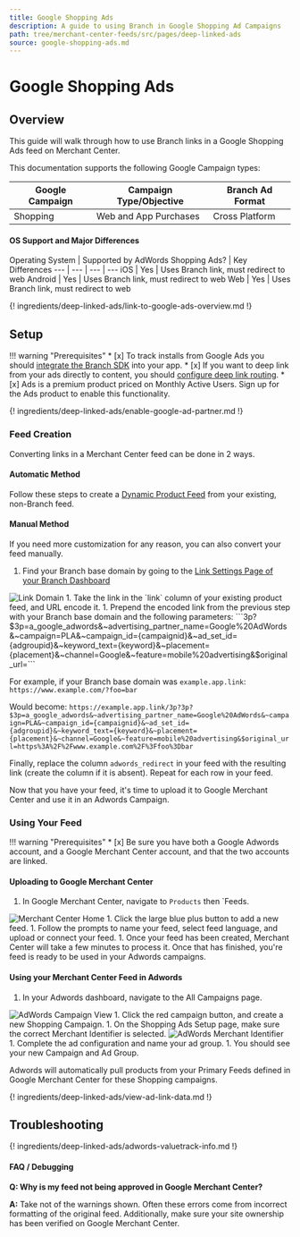 ```yaml
---
title: Google Shopping Ads
description: A guide to using Branch in Google Shopping Ad Campaigns
path: tree/merchant-center-feeds/src/pages/deep-linked-ads
source: google-shopping-ads.md
---
```

# Google Shopping Ads

## Overview

This guide will walk through how to use Branch links in a Google Shopping Ads feed on Merchant Center.

This documentation supports the following Google Campaign types:

Google Campaign | Campaign Type/Objective | Branch Ad Format
--- | --- | ---
Shopping | Web and App Purchases | Cross Platform

#### OS Support and Major Differences

Operating System | Supported by AdWords Shopping Ads? | Key Differences
--- | --- | --- | ---
iOS | Yes | Uses Branch link, must redirect to web
Android | Yes | Uses Branch link, must redirect to web
Web | Yes | Uses Branch link, must redirect to web

{! ingredients/deep-linked-ads/link-to-google-ads-overview.md !}

## Setup

!!! warning "Prerequisites"
	* [x] To track installs from Google Ads you should [integrate the Branch SDK](/pages/apps/ios/#integrate-branch) into your app.
	* [x] If you want to deep link from your ads directly to content, you should [configure deep link routing](/pages/deep-linking/routing/).
	* [x] Ads is a premium product priced on Monthly Active Users. Sign up for the Ads product to enable this functionality.

{! ingredients/deep-linked-ads/enable-google-ad-partner.md !}

### Feed Creation

Converting links in a Merchant Center feed can be done in 2 ways.

#### Automatic Method

Follow these steps to create a [Dynamic Product Feed](pages/deep-linked-ads/dynamic-product-feeds) from your existing, non-Branch feed.

#### Manual Method

If you need more customization for any reason, you can also convert your feed manually.

1. Find your Branch base domain by going to the [Link Settings Page of your Branch Dashboard](https://branch.dashboard.branch.io/link-settings)
<img src="/img/pages/dashboard/link-domain.png" alt="Link Domain" class="three-quarters center">
1. Take the link in the `link` column of your existing product feed, and URL encode it.
1. Prepend the encoded link from the previous step with your Branch base domain and the following parameters:
```3p?$3p=a_google_adwords&~advertising_partner_name=Google%20AdWords&~campaign=PLA&~campaign_id={campaignid}&~ad_set_id={adgroupid}&~keyword_text={keyword}&~placement={placement}&~channel=Google&~feature=mobile%20advertising&$original_url=```

For example, if your Branch base domain was `example.app.link`:
```https://www.example.com/?foo=bar```

Would become:
```https://example.app.link/3p?3p?$3p=a_google_adwords&~advertising_partner_name=Google%20AdWords&~campaign=PLA&~campaign_id={campaignid}&~ad_set_id={adgroupid}&~keyword_text={keyword}&~placement={placement}&~channel=Google&~feature=mobile%20advertising&$original_url=https%3A%2F%2Fwww.example.com%2F%3Ffoo%3Dbar```

Finally, replace the column `adwords_redirect` in your feed with the resulting link (create the column if it is absent). Repeat for each row in your feed.

Now that you have your feed, it's time to upload it to Google Merchant Center and use it in an Adwords Campaign.

### Using Your Feed

!!! warning "Prerequisites"
	* [x] Be sure you have both a Google Adwords account, and a Google Merchant Center account, and that the two accounts are linked.

#### Uploading to Google Merchant Center

1. In Google Merchant Center, navigate to `Products` then `Feeds.
<img src="/img/pages/deep-linked-ads/google-xplatform-shopping-ads/google-merchant-center-home.png" alt="Merchant Center Home" class="three-quarters center">
1. Click the large blue plus button to add a new feed.
1. Follow the prompts to name your feed, select feed language, and upload or connect your feed.
1. Once your feed has been created, Merchant Center will take a few minutes to process it. Once that has finished, you're feed is ready to be used in your Adwords campaigns.

#### Using your Merchant Center Feed in Adwords

1. In your Adwords dashboard, navigate to the All Campaigns page.
<img src="/img/pages/deep-linked-ads/google-xplatform-shopping-ads/google-adwords-campaign-view.png" alt="AdWords Campaign View" class="three-quarters center">
1. Click the red campaign button, and create a new Shopping Campaign.
1. On the Shopping Ads Setup page, make sure the correct Merchant Identifier is selected.
<img src="/img/pages/deep-linked-ads/google-xplatform-shopping-ads/google-adwords-merchant-identifier.png" alt="AdWords Merchant Identifier" class="three-quarters center">
1. Complete the ad configuration and name your ad group.
1. You should see your new Campaign and Ad Group.

Adwords will automatically pull products from your Primary Feeds defined in Google Merchant Center for these Shopping campaigns.

{! ingredients/deep-linked-ads/view-ad-link-data.md !}

## Troubleshooting

{! ingredients/deep-linked-ads/adwords-valuetrack-info.md !}

#### FAQ / Debugging

**Q: Why is my feed not being approved in Google Merchant Center?**

**A:** Take not of the warnings shown. Often these errors come from incorrect formatting of the original feed. Additionally, make sure your site ownership has been verified on Google Merchant Center.
